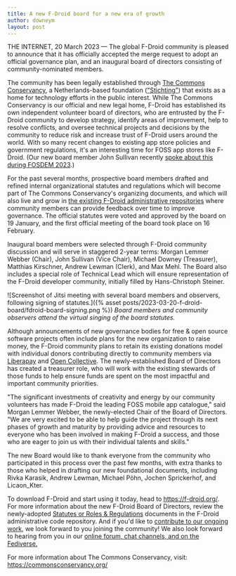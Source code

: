 ```yaml
---
title: A new F-Droid board for a new era of growth
author: downeym
layout: post
---
```


THE INTERNET, 20 March 2023 — The global F-Droid community is pleased to announce that it has officially accepted the merge request to adopt an official governance plan, and an inaugural board of directors consisting of community-nominated members.

The community has been legally established through [The Commons Conservancy](https://commonsconservancy.org/), a Netherlands-based foundation (["Stichting"](https://en.wikipedia.org/wiki/Stichting)) that exists as a home for technology efforts in the public interest. While The Commons Conservancy is our official and new legal home, F-Droid has established its own independent volunteer board of directors, who are entrusted by the F-Droid community to develop strategy, identify areas of improvement, help to resolve conflicts, and oversee technical projects and decisions by the community to reduce risk and increase trust of F-Droid users around the world. With so many recent changes to existing app store policies and government regulations, it's an interesting time for FOSS app stores like F-Droid. (Our new board member John Sullivan recently [spoke about this during FOSDEM 2023](https://fosdem.org/2023/schedule/event/app_store_changes/).) 

For the past several months, prospective board members drafted and refined internal organizational statutes and regulations which will become part of The Commons Conservancy's organizing documents, and which will also live and grow in [the existing F-Droid administrative repositories](https://gitlab.com/fdroid/admin) where community members can provide feedback over time to improve governance. The official statutes were voted and approved by the board on 19 January, and the first official meeting of the board took place on 16 February. 

Inaugural board members were selected through F-Droid community discussion and will serve in staggered 2-year terms: Morgan Lemmer Webber (Chair), John Sullivan (Vice Chair), Michael Downey (Treasurer), Matthias Kirschner, Andrew Lewman (Clerk), and Max Mehl. The Board also includes a special role of Technical Lead which will ensure representation of the F-Droid developer community, initially filled by Hans-Christoph Steiner.

![Screenshot of Jitsi meeting with several board members and observers, following signing of statutes.]({% asset posts/2023-03-20-f-droid-board/fdroid-board-signing.png %})
*Board members and community observers attend the virtual singing of the board statutes.*

Although announcements of new governance bodies for free & open source software projects often include plans for the new organization to raise money, the F-Droid community plans to retain its existing donations model with individual donors contributing directly to community members via [Liberapay](https://liberapay.com/F-Droid-Data/) and [Open Collective](https://opencollective.com/f-droid). The newly-established Board of Directors has created a treasurer role, who will work with the existing stewards of those funds to help ensure funds are spent on the most impactful and important community priorities.

"The significant investments of creativity and energy by our community volunteers has made F-Droid the leading FOSS mobile app catalogue," said Morgan Lemmer Webber, the newly-elected Chair of the Board of Directors. "We are very excited to be able to help guide the project through its next phases of growth and maturity by providing advice and resources to everyone who has been involved in making F-Droid a success, and those who are eager to join us with their individual talents and skills."

The new Board would like to thank everyone from the community who participated in this process over the past few months, with extra thanks to those who helped in drafting our new foundational documents, including Rivka Karasik, Andrew Lewman, Michael Pöhn, Jochen Sprickerhof, and Licaon_Kter.

To download F-Droid and start using it today, head to https://f-droid.org/. For more information about the new F-Droid Board of Directors, review the newly-adopted [Statutes or Roles & Regulations](https://gitlab.com/fdroid/admin/-/tree/master/board) documents in the F-Droid administrative code repository. And if you'd like to [contribute to our ongoing work](https://f-droid.org/contribute/), we look forward to you joining the community! We also look forward to hearing from you in our [online forum, chat channels, and on the Fediverse.](https://f-droid.org/about/)

For more information about The Commons Conservancy, visit: https://commonsconservancy.org/

